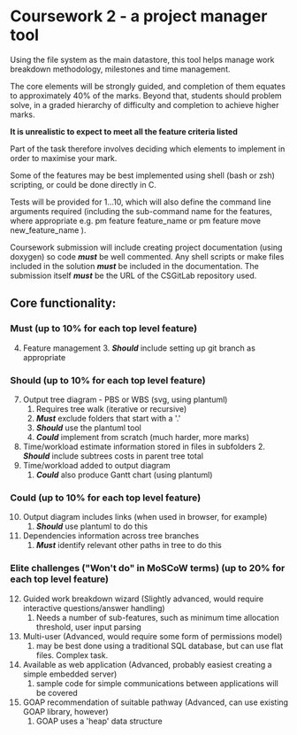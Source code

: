 # Coursework 2 - a project manager tool

Using the file system as the main datastore, this tool helps manage work breakdown methodology,
milestones and time management.

The core elements will be strongly guided, and completion of them equates to approximately 40% of the marks.
Beyond that, students should  problem solve, in a graded hierarchy of difficulty and completion to achieve
higher marks.

__It is unrealistic to expect to meet all the feature criteria listed__

Part of the task therefore involves deciding which elements to implement in order to maximise your mark.

Some of the features may be best implemented using shell (bash or zsh) scripting, or could be done directly in C.

Tests will be provided for 1...10, which will also define the command line arguments required (including the sub-command name
for the features, where appropriate e.g. pm feature feature_name or pm feature move new_feature_name ).

Coursework submission will include creating project documentation (using doxygen) so code _**must**_ be well commented.  Any shell scripts or make files included in the solution _**must**_ be included in the documentation.  The submission itself _**must**_ be the URL of the CSGitLab repository used.

## Core functionality:

### Must (up to 10% for each top level feature)
4.  Feature management
    3. _**Should**_ include setting up git branch as appropriate

### Should (up to 10% for each top level feature)

7. Output tree diagram - PBS or WBS (svg, using plantuml)
    1. Requires tree walk (iterative or recursive)
    2. _**Must**_ exclude folders that start with a '.'
    3. _**Should**_ use the plantuml tool
    4. _**Could**_ implement from scratch (much harder, more marks)
8. Time/workload estimate information stored in files in subfolders
    2. _**Should**_ include subtrees costs in parent tree total
9. Time/workload added to output diagram
    1. _**Could**_ also produce Gantt chart (using plantuml)

### Could (up to 10% for each top level feature)

10. Output diagram includes links (when used in browser, for example)
    1. _**Should**_ use plantuml to do this
11. Dependencies information across tree branches
    1. _**Must**_ identify relevant other paths in tree to do this


### Elite challenges ("Won't do" in MoSCoW terms) (up to 20% for each top level feature)

12. Guided work breakdown wizard (Slightly advanced, would require interactive questions/answer handling)
    1. Needs a number of sub-features, such as minimum time allocation threshold, user input parsing 
13. Multi-user (Advanced, would require some form of permissions model)
    1. may be best done using a traditional SQL database, but can use flat files.  Complex task.
14. Available as web application (Advanced, probably easiest creating a simple embedded server)
    1. sample code for simple communications between applications will be covered
15. GOAP recommendation of suitable pathway (Advanced, can use existing GOAP library, however)
    1. GOAP uses a 'heap' data structure



